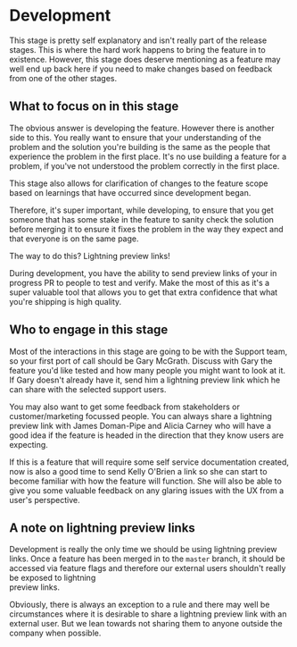 # Development

This stage is pretty self explanatory and isn't really part of the release stages. This is where the hard work happens to bring the feature in to existence. However, this stage does deserve mentioning as a feature may well end up back here if you need to make changes based on feedback from one of the other stages.

## What to focus on in this stage

The obvious answer is developing the feature. However there is another side to this. You really want to ensure that your understanding of the problem and the solution you're building is the same as the people that experience the problem in the first place. It's no use building a feature for a problem, if you've not understood the problem correctly in the first place.

This stage also allows for clarification of changes to the feature scope based on learnings that have occurred since development began.

Therefore, it's super important, while developing, to ensure that you get someone that has some stake in the feature to sanity check the solution before merging it to ensure it fixes the problem in the way they expect and that everyone is on the same page. 

The way to do this? Lightning preview links!

During development, you have the ability to send preview links of your in progress PR to people to test and verify. Make the most of this as it's a super valuable tool that allows you to get that extra confidence that what you're shipping is high quality.

## Who to engage in this stage

Most of the interactions in this stage are going to be with the Support team, so your first port of call should be Gary McGrath. Discuss with Gary the feature you'd like tested and how many people you might want to look at it. If Gary doesn't already have it, send him a lightning preview link which he can share with the selected support users.

You may also want to get some feedback from stakeholders or customer/marketing focussed people. You can always share a lightning preview link with James Doman-Pipe and Alicia Carney who will have a good idea if the feature is headed in the direction that they know users are expecting.

If this is a feature that will require some self service documentation created, now is also a good time to send Kelly O'Brien a link so she can start to become familiar with how the feature will function. She will also be able to give you some valuable feedback on any glaring issues with the UX from a user's perspective.

## A note on lightning preview links

Development is really the only time we should be using lightning preview links. Once a feature has been merged in to the `master` branch, it should be accessed via feature flags and therefore our external users shouldn't really be exposed to lightning  
preview links.

Obviously, there is always an exception to a rule and there may well be circumstances where it is desirable to share a lightning preview link with an external user. But we lean towards not sharing them to anyone outside the company when possible.

